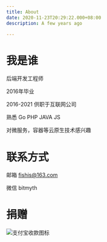 ```yaml
---
title: About
date: 2020-11-23T20:29:22.000+08:00
description: A few years ago

---
```

# 我是谁

后端开发工程师

2016年毕业

2016-2021 供职于互联网公司

熟悉 Go PHP JAVA JS

对微服务，容器等云原生技术感兴趣

# 联系方式

邮箱 fishis@163.com

微信 bitmyth

# 捐赠

![支付宝收款图标](https://static.kaifalu.com/static/images/1_oW02k3VZ_1_EO31glRJ_1606199984.png)